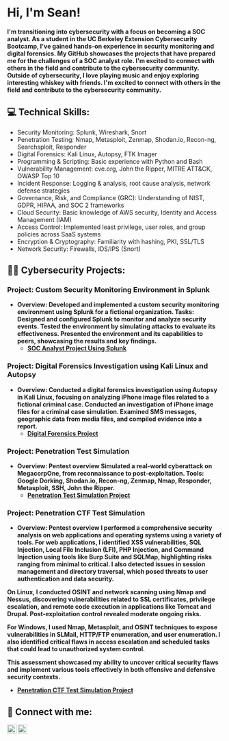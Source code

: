 <h1>Hi, I'm Sean! </h1>
  <b>I'm transitioning into cybersecurity with a focus on becoming a SOC analyst. As a student in the UC Berkeley Extension Cybersecurity Bootcamp, I've gained hands-on experience in security monitoring and digital forensics. My GitHub showcases the projects that have prepared me for the challenges of a SOC analyst role. I'm excited to connect with others in the field and contribute to the cybersecurity community.</b>
  <b>Outside of cybersecurity, I love playing music and enjoy exploring interesting whiskey with friends. I'm excited to connect with others in the field and contribute to the cybersecurity community.</b>

<h2>💻 Technical Skills:</h2>

- Security Monitoring: Splunk, Wireshark, Snort
- Penetration Testing: Nmap, Metasploit, Zenmap, Shodan.io, Recon-ng, Searchsploit, Responder
- Digital Forensics: Kali Linux, Autopsy, FTK Imager
- Programming & Scripting: Basic experience with Python and Bash
- Vulnerability Management: cve.org, John the Ripper, MITRE ATT&CK, OWASP Top 10
- Incident Response: Logging & analysis, root cause analysis, network defense strategies
- Governance, Risk, and Compliance (GRC): Understanding of NIST, GDPR, HIPAA, and SOC 2 frameworks
- Cloud Security: Basic knowledge of AWS security, Identity and Access Management (IAM)
- Access Control: Implemented least privilege, user roles, and group policies across SaaS systems
- Encryption & Cryptography: Familiarity with hashing, PKI, SSL/TLS
- Network Security: Firewalls, IDS/IPS (Snort)

<h2>👨‍💻 Cybersecurity Projects:</h2>

<h3>Project: Custom Security Monitoring Environment in Splunk</h3>
 
- <b>Overview: Developed and implemented a custom security monitoring environment using Splunk for a fictional organization.
Tasks:
Designed and configured Splunk to monitor and analyze security events.
Tested the environment by simulating attacks to evaluate its effectiveness.
Presented the environment and its capabilities to peers, showcasing the results and key findings.</b>
  - <b>[SOC Analyst Project Using Splunk](https://docs.google.com/document/d/1H0ArV3fWwnz-QApyergOZ6xue9uR4Y8crG9BiJdaIOw/edit?usp=sharing)
</b>
<b>

</b>

<h3>Project: Digital Forensics Investigation using Kali Linux and Autopsy</h3>
 
- <b>Overview: Conducted a digital forensics investigation using Autopsy in Kali Linux, focusing on analyzing iPhone image files related to a fictional criminal case.
Conducted an investigation of iPhone image files for a criminal case simulation.
Examined SMS messages, geographic data from media files, and compiled evidence into a report.</b>
  - <b>[Digital Forensics Project](https://docs.google.com/document/d/13Wj7ANVXr7FMWY5vw6ew-Nd760d0kMGjOiOJbcCRSzc/edit?usp=sharing)
</b>

<h3>Project: Penetration Test Simulation</h3>
 
- <b>Overview: Pentest overview
Simulated a real-world cyberattack on MegacorpOne, from reconnaissance to post-exploitation.
Tools: Google Dorking, Shodan.io, Recon-ng, Zenmap, Nmap, Responder, Metasploit, SSH, John the Ripper.</b>
  - <b>[Penetration Test Simulation Project](https://docs.google.com/document/d/1Uke2hxYr1Mwbtzbv8S-mjqd5gG_bpFt-nsaCYB5-6Mc/edit?usp=sharing)
</b>

<h3>Project: Penetration CTF Test Simulation</h3>
 
- <b>Overview: Pentest overview
I performed a comprehensive security analysis on web applications and operating systems using a variety of tools. For web applications, I identified XSS vulnerabilities, SQL Injection, Local File Inclusion (LFI), PHP Injection, and Command Injection using tools like Burp Suite and SQLMap, highlighting risks ranging from minimal to critical. I also detected issues in session management and directory traversal, which posed threats to user authentication and data security.

On Linux, I conducted OSINT and network scanning using Nmap and Nessus, discovering vulnerabilities related to SSL certificates, privilege escalation, and remote code execution in applications like Tomcat and Drupal. Post-exploitation control revealed moderate ongoing risks.

For Windows, I used Nmap, Metasploit, and OSINT techniques to expose vulnerabilities in SLMail, HTTP/FTP enumeration, and user enumeration. I also identified critical flaws in access escalation and scheduled tasks that could lead to unauthorized system control.

This assessment showcased my ability to uncover critical security flaws and implement various tools effectively in both offensive and defensive security contexts.</b>
  - <b>[Penetration CTF Test Simulation Project](https://docs.google.com/document/d/1Aq1khxdiXCyupO4bqNaVrttDqJ-iaApe0Xu3iLEOK1k/edit?usp=sharing)
</b>

<h2> 🤳 Connect with me:</h2>


[<img align="left" alt="SeanClem | LinkedIn" width="22px" src="https://cdn.jsdelivr.net/npm/simple-icons@v3/icons/linkedin.svg" />][linkedin]
[<img align="left" alt="SeanClem | Instagram" width="22px" src="https://cdn.jsdelivr.net/npm/simple-icons@v3/icons/instagram.svg" />][instagram]

[instagram]: https://www.instagram.com/foreverchasingwhiskey
[linkedin]: https://www.linkedin.com/in/sean-clem-845b202b4/

<!--
**joshmadakor1/joshmadakor1** is a ✨ _special_ ✨ repository because its `README.md` (this file) appears on your GitHub profile.

Here are some ideas to get you started:

- 🔭 I’m currently working on ...
- 🌱 I’m currently learning ...
- 👯 I’m looking to collaborate on ...
- 🤔 I’m looking for help with ...
- 💬 Ask me about ...
- 📫 How to reach me: ...
- 😄 Pronouns: ...
- ⚡ Fun fact: ...
-->
